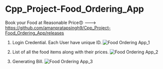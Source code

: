 # Cpp_Project-Food_Ordering_App
Book your Food at Reasonable Price😍 ---> https://github.com/amanpratapsingh9/Cpp_Project-Food_Ordering_App/releases
1) Login Credential. Each User have unique ID.
![Food Ordering App_1](https://user-images.githubusercontent.com/72128002/128638811-e2383661-b1b9-40ec-babd-61db73bf33ee.jpg)

2) List of all the food items along with their prices.
![Food Ordering App_2](https://user-images.githubusercontent.com/72128002/128638813-b514db86-da19-43e8-9bd3-1bc310af9514.jpg)

3) Generating Bill.
![Food Ordering App_3](https://user-images.githubusercontent.com/72128002/128638819-fac67aa9-c8c0-4e1c-9ad4-a6f5ffd0fea0.jpg)
